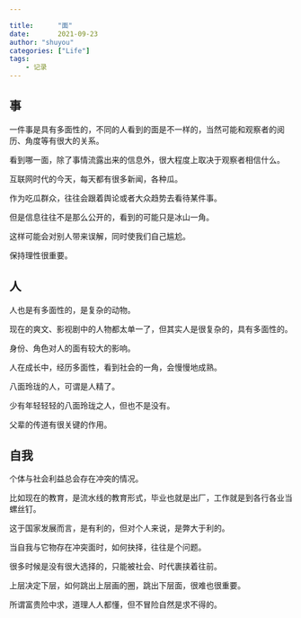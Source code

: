 ```yaml
---

title:      "面"
date:       2021-09-23
author: "shuyou"
categories: ["Life"]
tags:      
    - 记录
---
```


## 事

一件事是具有多面性的，不同的人看到的面是不一样的，当然可能和观察者的阅历、角度等有很大的关系。

看到哪一面，除了事情流露出来的信息外，很大程度上取决于观察者相信什么。

互联网时代的今天，每天都有很多新闻，各种瓜。

作为吃瓜群众，往往会跟着舆论或者大众趋势去看待某件事。

但是信息往往不是那么公开的，看到的可能只是冰山一角。

这样可能会对别人带来误解，同时使我们自己尴尬。

保持理性很重要。

## 人

人也是有多面性的，是复杂的动物。

现在的爽文、影视剧中的人物都太单一了，但其实人是很复杂的，具有多面性的。

身份、角色对人的面有较大的影响。

人在成长中，经历多面性，看到社会的一角，会慢慢地成熟。

八面玲珑的人，可谓是人精了。

少有年轻轻轻的八面玲珑之人，但也不是没有。

父辈的传道有很关键的作用。

## 自我

个体与社会利益总会存在冲突的情况。

比如现在的教育，是流水线的教育形式，毕业也就是出厂，工作就是到各行各业当螺丝钉。

这于国家发展而言，是有利的，但对个人来说，是弊大于利的。

当自我与它物存在冲突面时，如何抉择，往往是个问题。

很多时候是没有很大选择的，只能被社会、时代裹挟着往前。

上层决定下层，如何跳出上层画的圈，跳出下层面，很难也很重要。

所谓富贵险中求，道理人人都懂，但不冒险自然是求不得的。

